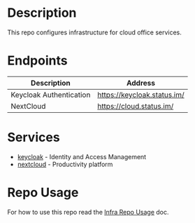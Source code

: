 # Description

This repo configures infrastructure for cloud office services.

# Endpoints

| Description             | Address                     |
|-------------------------|-----------------------------|
| Keycloak Authentication | https://keycloak.status.im/ |
| NextCloud               | https://cloud.status.im/    |

# Services

* [keycloak](./ansible/roles/keycloak) - Identity and Access Management
* [nextcloud](ansible/roles/nextcloud) - Productivity platform

# Repo Usage

For how to use this repo read the [Infra Repo Usage](https://github.com/status-im/infra-docs/blob/master/articles/infra_repo_usage.md) doc.
